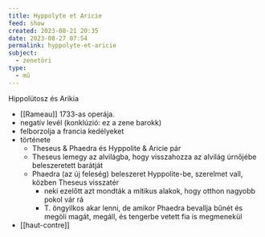 ```yaml
---
title: Hyppolyte et Aricie
feed: show
created: 2023-08-21 20:35
date: 2023-08-27 07:54
permalink: hyppolyte-et-aricie
subject:
  - zenetöri
type:
  - mű
---
```


Hippolütosz és Arikia

- [[Rameau]] 1733-as operája.
- negatív levél (konklúzió: ez a zene barokk)
- felborzolja a francia kedélyeket
- története
	- Theseus & Phaedra és Hyppolite & Aricie pár
	- Theseus lemegy az alvilágba, hogy visszahozza az alvilág úrnőjébe beleszeretett barátját
	- Phaedra (az új feleség) beleszeret Hyppolite-be, szerelmet vall, közben Theseus visszatér
		- neki ezelőtt azt mondták a mítikus alakok, hogy otthon nagyobb pokol vár rá
		- T. öngyilkos akar lenni, de amikor Phaedra bevallja bűnét és megöli magát, megáll, és tengerbe vetett fia is megmenekül
- [[haut-contre]]